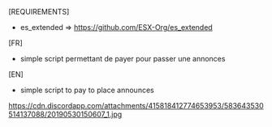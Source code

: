 

[REQUIREMENTS]

- es_extended => https://github.com/ESX-Org/es_extended




[FR]

 - simple script permettant de payer pour passer une annonces 

[EN]

- simple script to pay to place announces


https://cdn.discordapp.com/attachments/415818412774653953/583643530514137088/20190530150607_1.jpg
 

